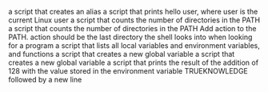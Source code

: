 a script that creates an alias
a script that prints hello user, where user is the current Linux user
a script that counts the number of directories in the PATH
a script that counts the number of directories in the PATH
Add action to the PATH. action should be the last directory the shell looks into when looking for a program
a script that lists all local variables and environment variables, and functions
a script that creates a new global variable
a script that creates a new global variable
a script that prints the result of the addition of 128 with the value stored in the environment variable TRUEKNOWLEDGE followed by a new line
